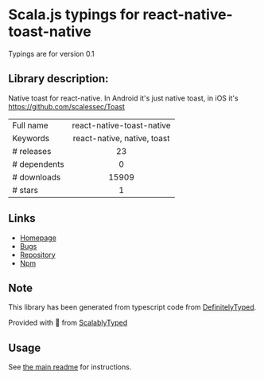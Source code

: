 
# Scala.js typings for react-native-toast-native

Typings are for version 0.1

## Library description:
Native toast for react-native. In Android it's just native toast, in iOS it's https://github.com/scalessec/Toast

|                    |                 |
| ------------------ | :-------------: |
| Full name          | react-native-toast-native |
| Keywords           | react-native, native, toast |
| # releases         | 23 |
| # dependents       | 0 |
| # downloads        | 15909 |
| # stars            | 1 |

## Links
- [Homepage](https://github.com/onemolegames/react-native-toast-native#readme)
- [Bugs](https://github.com/onemolegames/react-native-toast-native/issues)
- [Repository](https://github.com/onemolegames/react-native-toast-native)
- [Npm](https://www.npmjs.com/package/react-native-toast-native)
    


## Note
This library has been generated from typescript code from [DefinitelyTyped](https://definitelytyped.org).

Provided with :purple_heart: from [ScalablyTyped](https://github.com/oyvindberg/ScalablyTyped)

## Usage
See [the main readme](../../readme.md) for instructions.


